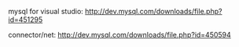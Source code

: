 mysql for visual studio: http://dev.mysql.com/downloads/file.php?id=451295

connector/net: http://dev.mysql.com/downloads/file.php?id=450594
